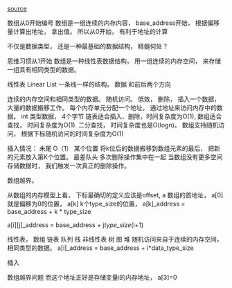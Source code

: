 [source](https://time.geekbang.org/column/article/40961)

数组从0开始编号
数组是一组连续的内存内容， base_address开始， 根据偏移量计算出地址， 拿出值。 所以从0开始， 有利于地址的计算


不仅是数据类型， 还是一种最基础的数据结构， 精髓何处？

思维习惯从1开始
数组是一种线性表数据结构， 用一组连续的内存空间， 来存储一组具有相同类型的数据。

线性表  Linear List  一条线一样的结构。 
数据 和前后两个方向

连续的内存空间和相同类型的数据。 随机访问。 低效， 删除， 插入一个数据， 大量的数据搬移工作。
每个内存单元分配一个地址， 通过地址来访问内存中的数据。
int 类型数据， 4个字节
链表适合插入、删除，时间复杂度为O(1), 数组适合查找， 时间复杂度为O(1). 二分查找， 时间复杂度也是O(logn)。 数组支持随机访问， 根据下标随机访问的时间复杂度为O(1)

插入情况：
未尾  O（1）
某个位置  将k位后的数据搬移到数组元素的最后， 把新的元素放入第K个位置。
最差队头
多次删除操作集中在一起
当数组没有更多空间存储数据时， 我们触发一次真正的删除操作。

数组越界。

从数组的内存模型上看， 下标最确切的定义应该是offset,  a 数组的首地址， a[0]就是偏移为0的位置， a[k] k个type_size的位置， 
a[k]_address = base_address + k * type_size

a[i][j]_address = base_address + j*type_size*(i+1)

线性表， 数组 链表  队列  栈 
非线性表  树 图 堆
随机访问来自于连续的内存空间， 相同类型的数据。 
a[i]_address = base_address + i*data_type_size

插入 

数组越界问题
而这个地址正好是存储变量i的内存地址， a[3]=0